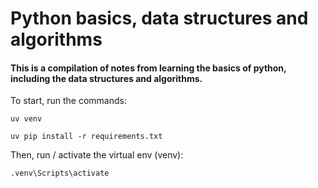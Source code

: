 # Python basics, data structures and algorithms

#### This is a compilation of notes from learning the basics of python, including the data structures and algorithms.
To start, run the commands:

`uv venv`

`uv pip install -r requirements.txt`

Then, run / activate the virtual env (venv):

`.venv\Scripts\activate`